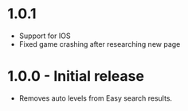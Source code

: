 # 1.0.1 
- Support for IOS
- Fixed game crashing after researching new page
# 1.0.0 - Initial release
- Removes auto levels from Easy search results.